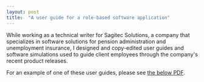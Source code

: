 ```yaml
---
layout: post
title:  "A user guide for a role-based software application"
---
```

While working as a technical writer for Sagitec Solutions, a company that specializes in software solutions for pension administration and unemployment insurance, I designed and copy-edited user guides and software simulations used to guide client employees through the company's recent product releases.

For an example of one of these user guides, please see <a href="/samples/software-101-abbreviated-user-guide.pdf">the below PDF</a>.

<object style="min-height: 600px;" data="/samples/software-101-abbreviated-user-guide.pdf" width="100%" height="100%" type='application/pdf'/>